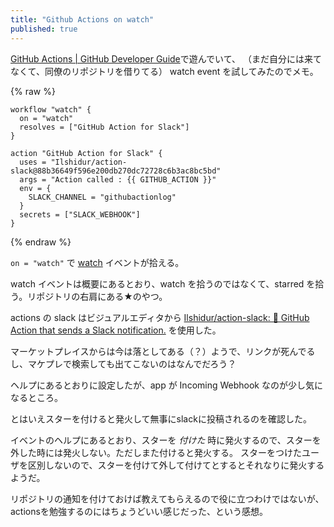```yaml
---
title: "Github Actions on watch"
published: true
---
```


[GitHub Actions | GitHub Developer Guide](https://developer.github.com/actions/)で遊んでいて、
（まだ自分には来てなくて、同僚のリポジトリを借りてる）
watch event を試してみたのでメモ。

{% raw %}
```
workflow "watch" {
  on = "watch"
  resolves = ["GitHub Action for Slack"]
}

action "GitHub Action for Slack" {
  uses = "Ilshidur/action-slack@88b36649f596e200db270dc72728c6b3ac8bc5bd"
  args = "Action called : {{ GITHUB_ACTION }}"
  env = {
    SLACK_CHANNEL = "githubactionlog"
  }
  secrets = ["SLACK_WEBHOOK"]
}
```
{% endraw %}


`on = "watch"` で [watch](https://developer.github.com/v3/activity/events/types/#watchevent) イベントが拾える。

watch イベントは概要にあるとおり、watch を拾うのではなくて、starred を拾う。リポジトリの右肩にある★のやつ。

actions の slack はビジュアルエディタから [Ilshidur/action-slack: 🚀 GitHub Action that sends a Slack notification.](https://github.com/Ilshidur/action-slack)
を使用した。

マーケットプレイスからは今は落としてある（？）ようで、リンクが死んでるし、マケプレで検索しても出てこないのはなんでだろう？

ヘルプにあるとおりに設定したが、app が Incoming Webhook なのが少し気になるところ。

とはいえスターを付けると発火して無事にslackに投稿されるのを確認した。

イベントのヘルプにあるとおり、スターを *付けた* 時に発火するので、スターを外した時には発火しない。ただしまた付けると発火する。
スターをつけたユーザを区別しないので、スターを付けて外して付けてとするとそれなりに発火するようだ。

リポジトリの通知を付けておけば教えてもらえるので役に立つわけではないが、actionsを勉強するのにはちょうどいい感じだった、という感想。
